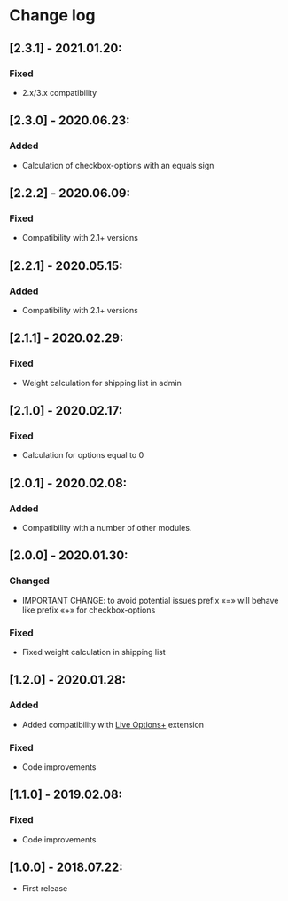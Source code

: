 # Change log

## [2.3.1] - 2021.01.20:
### Fixed
- 2.x/3.x compatibility

## [2.3.0] - 2020.06.23:
### Added
- Calculation of checkbox-options with an equals sign

## [2.2.2] - 2020.06.09:
### Fixed
- Compatibility with 2.1+ versions

## [2.2.1] - 2020.05.15:
### Added
- Compatibility with 2.1+ versions

## [2.1.1] - 2020.02.29:
### Fixed
- Weight calculation for shipping list in admin

## [2.1.0] - 2020.02.17:
### Fixed
- Calculation for options equal to 0

## [2.0.1] - 2020.02.08:
### Added
- Compatibility with a number of other modules.

## [2.0.0] - 2020.01.30:
### Changed
- IMPORTANT CHANGE: to avoid potential issues prefix «=» will behave like prefix «+» for checkbox-options
### Fixed
- Fixed weight calculation in shipping list

## [1.2.0] - 2020.01.28:
### Added
- Added compatibility with [Live Options+](https://www.opencart.com/index.php?route=marketplace/extension/info&extension_id=36005) extension
### Fixed
- Code improvements

## [1.1.0] - 2019.02.08:
### Fixed
- Code improvements

## [1.0.0] - 2018.07.22:
- First release
